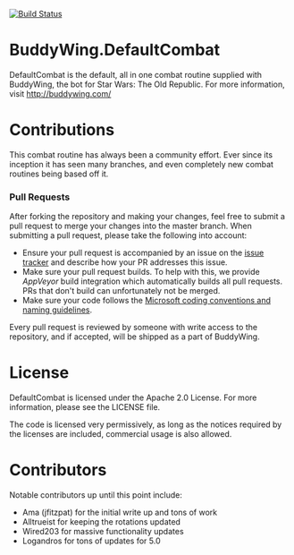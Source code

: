 [![Build Status](https://ci.appveyor.com/api/projects/status/github/BosslandGmbH/BuddyWing.DefaultCombat?branch=master&svg=true)](https://ci.appveyor.com/project/Aevitas/buddywing-defaultcombat)

BuddyWing.DefaultCombat
=====

DefaultCombat is the default, all in one combat routine supplied with BuddyWing, the bot for Star Wars: The Old Republic. For more information, visit http://buddywing.com/

Contributions
=====

This combat routine has always been a community effort. Ever since its inception it has seen many branches, and even completely new combat routines being based off it.

### Pull Requests
After forking the repository and making your changes, feel free to submit a pull request to merge your changes into the master branch. When submitting a pull request, please take the following into account:

* Ensure your pull request is accompanied by an issue on the [issue tracker](https://github.com/BosslandGmbH/BuddyWing.DefaultCombat/issues) and describe how your PR addresses this issue.
* Make sure your pull request builds. To help with this, we provide _AppVeyor_ build integration which automatically builds all pull requests. PRs that don't build can unfortunately not be merged.
* Make sure your code follows the [Microsoft coding conventions and naming guidelines](https://msdn.microsoft.com/en-us/library/ff926074.aspx).

Every pull request is reviewed by someone with write access to the repository, and if accepted, will be shipped as a part of BuddyWing.

License
=====

DefaultCombat is licensed under the Apache 2.0 License. For more information, please see the LICENSE file.

The code is licensed very permissively, as long as the notices required by the licenses are included, commercial usage is also allowed.

Contributors
=====

Notable contributors up until this point include:

* Ama (jfitzpat) for the initial write up and tons of work
* Alltrueist for keeping the rotations updated
* Wired203 for massive functionality updates
* Logandros for tons of updates for 5.0
